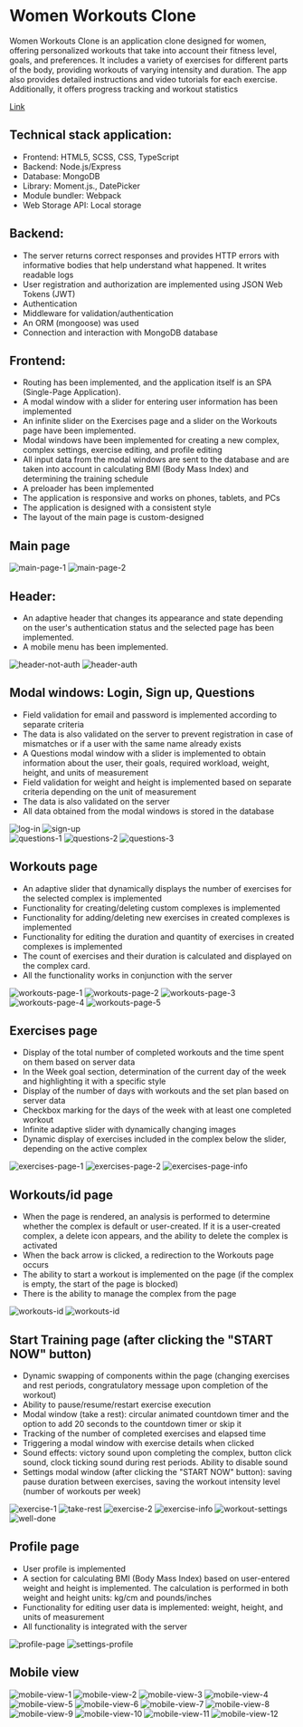 # Women Workouts Clone

Women Workouts Clone is an application clone designed for women, offering personalized workouts that take into account their fitness level, goals, and preferences. It includes a variety of exercises for different parts of the body, providing workouts of varying intensity and duration. The app also provides detailed instructions and video tutorials for each exercise. Additionally, it offers progress tracking and workout statistics

[Link](https://oolenkazolot.github.io/rs-clone-deploy/)

## Technical stack application:

- Frontend: HTML5, SCSS, CSS, TypeScript
- Backend: Node.js/Express
- Database: MongoDB
- Library: Moment.js., DatePicker
- Module bundler: Webpack
- Web Storage API: Local storage

## Backend:

- The server returns correct responses and provides HTTP errors with informative bodies that help understand what happened. It writes readable logs
- User registration and authorization are implemented using JSON Web Tokens (JWT)
- Authentication
- Middleware for validation/authentication
- An ORM (mongoose) was used
- Connection and interaction with MongoDB database

## Frontend:

- Routing has been implemented, and the application itself is an SPA (Single-Page Application).
- A modal window with a slider for entering user information has been implemented
- An infinite slider on the Exercises page and a slider on the Workouts page have been implemented.
- Modal windows have been implemented for creating a new complex, complex settings, exercise editing, and profile editing
- All input data from the modal windows are sent to the database and are taken into account in calculating BMI (Body Mass Index) and determining the training schedule
- A preloader has been implemented
- The application is responsive and works on phones, tablets, and PCs
- The application is designed with a consistent style
- The layout of the main page is custom-designed

## Main page

<image src="src/assets/screenshots/Screenshot_1.png" alt="main-page-1">
<image src="src/assets/screenshots/Screenshot_2.png" alt="main-page-2">

## Header:

- An adaptive header that changes its appearance and state depending on the user's authentication status and the selected page has been implemented.
- A mobile menu has been implemented.

<image src="src/assets/screenshots/Screenshot_3.png" alt="header-not-auth">
<image src="src/assets/screenshots/Screenshot_4.png" alt="header-auth">

## Modal windows: Login, Sign up, Questions

- Field validation for email and password is implemented according to separate criteria
- The data is also validated on the server to prevent registration in case of mismatches or if a user with the same name already exists
- A Questions modal window with a slider is implemented to obtain information about the user, their goals, required workload, weight, height, and units of measurement
- Field validation for weight and height is implemented based on separate criteria depending on the unit of measurement
- The data is also validated on the server
- All data obtained from the modal windows is stored in the database

<image src="src/assets/screenshots/Screenshot_5.png" alt="log-in">
<image src="src/assets/screenshots/Screenshot_6.png" alt="sign-up">
<div>
  <image src="src/assets/screenshots/Screenshot_7.png" alt="questions-1">
  <image src="src/assets/screenshots/Screenshot_8.png" alt="questions-2">
  <image src="src/assets/screenshots/Screenshot_9.png" alt="questions-3">
</div>

## Workouts page

- An adaptive slider that dynamically displays the number of exercises for the selected complex is implemented
- Functionality for creating/deleting custom complexes is implemented
- Functionality for adding/deleting new exercises in created complexes is implemented
- Functionality for editing the duration and quantity of exercises in created complexes is implemented
- The count of exercises and their duration is calculated and displayed on the complex card.
- All the functionality works in conjunction with the server

<image src="src/assets/screenshots/Screenshot_10.png" alt="workouts-page-1">
<image src="src/assets/screenshots/Screenshot_11.png" alt="workouts-page-2">
<image src="src/assets/screenshots/Screenshot_12.png" alt="workouts-page-3">
<image src="src/assets/screenshots/Screenshot_13.png" alt="workouts-page-4">
<image src="src/assets/screenshots/Screenshot_14.png" alt="workouts-page-5">

## Exercises page

- Display of the total number of completed workouts and the time spent on them based on server data
- In the Week goal section, determination of the current day of the week and highlighting it with a specific style
- Display of the number of days with workouts and the set plan based on server data
- Checkbox marking for the days of the week with at least one completed workout
- Infinite adaptive slider with dynamically changing images
- Dynamic display of exercises included in the complex below the slider, depending on the active complex

<image src="src/assets/screenshots/Screenshot_15.png" alt="exercises-page-1">
<image src="src/assets/screenshots/Screenshot_17.png" alt="exercises-page-2">
<image src="src/assets/screenshots/Screenshot_16.png" alt="exercises-page-info">

## Workouts/id page

- When the page is rendered, an analysis is performed to determine whether the complex is default or user-created. If it is a user-created complex, a delete icon appears, and the ability to delete the complex is activated
- When the back arrow is clicked, a redirection to the Workouts page occurs
- The ability to start a workout is implemented on the page (if the complex is empty, the start of the page is blocked)
- There is the ability to manage the complex from the page

<image src="src/assets/screenshots/Screenshot_17.png" alt="workouts-id">
<image src="src/assets/screenshots/Screenshot_27.png" alt="workouts-id">

## Start Training page (after clicking the "START NOW" button)

- Dynamic swapping of components within the page (changing exercises and rest periods, congratulatory message upon completion of the workout)
- Ability to pause/resume/restart exercise execution
- Modal window (take a rest): circular animated countdown timer and the option to add 20 seconds to the countdown timer or skip it
- Tracking of the number of completed exercises and elapsed time
- Triggering a modal window with exercise details when clicked
- Sound effects: victory sound upon completing the complex, button click sound, clock ticking sound during rest periods. Ability to disable sound
- Settings modal window (after clicking the "START NOW" button): saving pause duration between exercises, saving the workout intensity level (number of workouts per week)

<image src="src/assets/screenshots/Screenshot_18.png" alt="exercise-1">
<image src="src/assets/screenshots/Screenshot_19.png" alt="take-rest">
<image src="src/assets/screenshots/Screenshot_20.png" alt="exercise-2">
<image src="src/assets/screenshots/Screenshot_21.png" alt="exercise-info">
<image src="src/assets/screenshots/Screenshot_22.png" alt="workout-settings">
<image src="src/assets/screenshots/Screenshot_23.png" alt="well-done">

## Profile page

- User profile is implemented
- A section for calculating BMI (Body Mass Index) based on user-entered weight and height is implemented. The calculation is performed in both weight and height units: kg/cm and pounds/inches
- Functionality for editing user data is implemented: weight, height, and units of measurement
- All functionality is integrated with the server

<image src="src/assets/screenshots/Screenshot_24.png" alt="profile-page">
<image src="src/assets/screenshots/Screenshot_25.png" alt="settings-profile">

## Mobile view

<image src="src/assets/screenshots/Screenshot_28.png" alt="mobile-view-1">
<image src="src/assets/screenshots/Screenshot_29.png" alt="mobile-view-2">
<image src="src/assets/screenshots/Screenshot_30.png" alt="mobile-view-3">
<image src="src/assets/screenshots/Screenshot_31.png" alt="mobile-view-4">
<image src="src/assets/screenshots/Screenshot_32.png" alt="mobile-view-5">
<image src="src/assets/screenshots/Screenshot_33.png" alt="mobile-view-6">
<image src="src/assets/screenshots/Screenshot_34.png" alt="mobile-view-7">
<image src="src/assets/screenshots/Screenshot_35.png" alt="mobile-view-8">
<image src="src/assets/screenshots/Screenshot_36.png" alt="mobile-view-9">
<image src="src/assets/screenshots/Screenshot_37.png" alt="mobile-view-10">
<image src="src/assets/screenshots/Screenshot_38.png" alt="mobile-view-11">
<image src="src/assets/screenshots/Screenshot_39.png" alt="mobile-view-12">
